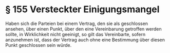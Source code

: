 # § 155 Versteckter Einigungsmangel
Haben sich die Parteien bei einem Vertrag, den sie als geschlossen ansehen, über einen Punkt, über den eine Vereinbarung getroffen werden sollte, in Wirklichkeit nicht geeinigt, so gilt das Vereinbarte, sofern anzunehmen ist, dass der Vertrag auch ohne eine Bestimmung über diesen Punkt geschlossen sein würde.